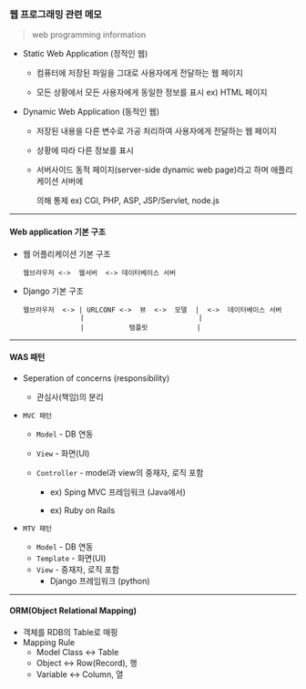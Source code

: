 ### 웹 프로그래밍 관련 메모

> web programming information

  

- Static Web Application (정적인 웹)

  - 컴퓨터에 저장된 파일을 그대로 사용자에게 전달하는 웹 페이지

  - 모든 상황에서 모든 사용자에게 동일한 정보를 표시   ex) HTML 페이지

    

- Dynamic Web Application (동적인 웹)

  - 저장된 내용을 다른 변수로 가공 처리하여 사용자에게 전달하는 웹 페이지

  - 상황에 따라 다른 정보를 표시

  - 서버사이드 동적 페이지(server-side dynamic web page)라고 하며 애플리케이션 서버에

    의해 통제     ex) CGI, PHP, ASP, JSP/Servlet, node.js
    





---

####  Web application 기본 구조



- 웹 어플리케이션 기본 구조

  ```
  웹브라우저 <->  웹서버  <-> 데이터베이스 서버
  ```

- Django 기본 구조 

  ```
  웹브라우저  <-> | URLCONF <->  뷰  <->  모델  |  <->  데이터베이스 서버
                |                            |
                |           템플릿            |
  ```





---



#### WAS 패턴



- Seperation of concerns (responsibility)

  - 관심사(책임)의 분리

    

- `MVC 패턴`

  - `Model`         - DB 연동

  - `View`            - 화면(UI)

  - `Controller`  - model과 view의 중재자, 로직 포함

    - ex) Sping MVC 프레임워크 (Java에서)

    - ex) Ruby on Rails

      

- `MTV 패턴`

  - `Model`        - DB 연동
  - `Template`  -  화면(UI)
  - `View`          - 중재자, 로직 포함
    - Django 프레임워크 (python)



---



#### ORM(Object Relational Mapping)

- 객체를 RDB의 Table로 매핑
- Mapping Rule
  -  Model Class <-> Table
  - Object <-> Row(Record), 행
  - Variable <-> Column, 열



